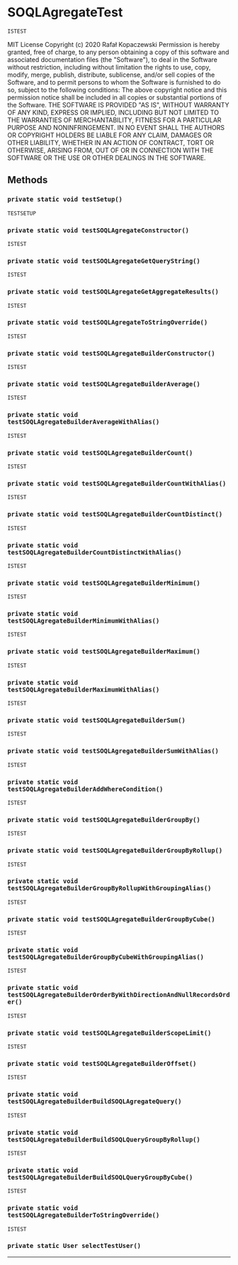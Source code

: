 # SOQLAgregateTest

`ISTEST`

MIT License
Copyright (c) 2020 Rafał Kopaczewski
Permission is hereby granted, free of charge, to any person obtaining a copy
of this software and associated documentation files (the "Software"), to deal
in the Software without restriction, including without limitation the rights
to use, copy, modify, merge, publish, distribute, sublicense, and/or sell
copies of the Software, and to permit persons to whom the Software is
furnished to do so, subject to the following conditions:
The above copyright notice and this permission notice shall be included in all
copies or substantial portions of the Software.
THE SOFTWARE IS PROVIDED "AS IS", WITHOUT WARRANTY OF ANY KIND, EXPRESS OR
IMPLIED, INCLUDING BUT NOT LIMITED TO THE WARRANTIES OF MERCHANTABILITY,
FITNESS FOR A PARTICULAR PURPOSE AND NONINFRINGEMENT. IN NO EVENT SHALL THE
AUTHORS OR COPYRIGHT HOLDERS BE LIABLE FOR ANY CLAIM, DAMAGES OR OTHER
LIABILITY, WHETHER IN AN ACTION OF CONTRACT, TORT OR OTHERWISE, ARISING FROM,
OUT OF OR IN CONNECTION WITH THE SOFTWARE OR THE USE OR OTHER DEALINGS IN THE
SOFTWARE.

## Methods

### `private static void testSetup()`

`TESTSETUP`

### `private static void testSOQLAgregateConstructor()`

`ISTEST`

### `private static void testSOQLAgregateGetQueryString()`

`ISTEST`

### `private static void testSOQLAgregateGetAggregateResults()`

`ISTEST`

### `private static void testSOQLAgregateToStringOverride()`

`ISTEST`

### `private static void testSOQLAgregateBuilderConstructor()`

`ISTEST`

### `private static void testSOQLAgregateBuilderAverage()`

`ISTEST`

### `private static void testSOQLAgregateBuilderAverageWithAlias()`

`ISTEST`

### `private static void testSOQLAgregateBuilderCount()`

`ISTEST`

### `private static void testSOQLAgregateBuilderCountWithAlias()`

`ISTEST`

### `private static void testSOQLAgregateBuilderCountDistinct()`

`ISTEST`

### `private static void testSOQLAgregateBuilderCountDistinctWithAlias()`

`ISTEST`

### `private static void testSOQLAgregateBuilderMinimum()`

`ISTEST`

### `private static void testSOQLAgregateBuilderMinimumWithAlias()`

`ISTEST`

### `private static void testSOQLAgregateBuilderMaximum()`

`ISTEST`

### `private static void testSOQLAgregateBuilderMaximumWithAlias()`

`ISTEST`

### `private static void testSOQLAgregateBuilderSum()`

`ISTEST`

### `private static void testSOQLAgregateBuilderSumWithAlias()`

`ISTEST`

### `private static void testSOQLAgregateBuilderAddWhereCondition()`

`ISTEST`

### `private static void testSOQLAgregateBuilderGroupBy()`

`ISTEST`

### `private static void testSOQLAgregateBuilderGroupByRollup()`

`ISTEST`

### `private static void testSOQLAgregateBuilderGroupByRollupWithGroupingAlias()`

`ISTEST`

### `private static void testSOQLAgregateBuilderGroupByCube()`

`ISTEST`

### `private static void testSOQLAgregateBuilderGroupByCubeWithGroupingAlias()`

`ISTEST`

### `private static void testSOQLAgregateBuilderOrderByWithDirectionAndNullRecordsOrder()`

`ISTEST`

### `private static void testSOQLAgregateBuilderScopeLimit()`

`ISTEST`

### `private static void testSOQLAgregateBuilderOffset()`

`ISTEST`

### `private static void testSOQLAgregateBuilderBuildSOQLAgregateQuery()`

`ISTEST`

### `private static void testSOQLAgregateBuilderBuildSOQLQueryGroupByRollup()`

`ISTEST`

### `private static void testSOQLAgregateBuilderBuildSOQLQueryGroupByCube()`

`ISTEST`

### `private static void testSOQLAgregateBuilderToStringOverride()`

`ISTEST`

### `private static User selectTestUser()`

---
